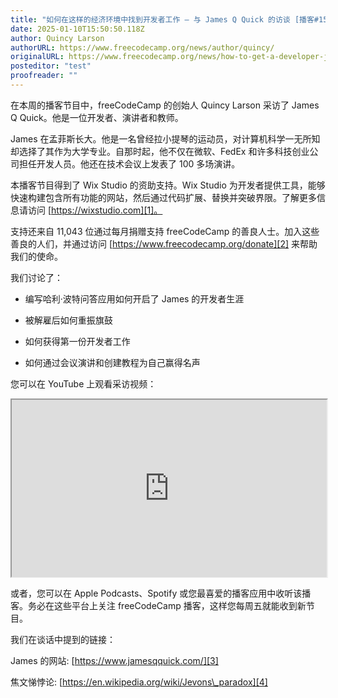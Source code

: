 ```yaml
---
title: "如何在这样的经济环境中找到开发者工作 – 与 James Q Quick 的访谈 [播客#153]"
date: 2025-01-10T15:50:50.118Z
author: Quincy Larson
authorURL: https://www.freecodecamp.org/news/author/quincy/
originalURL: https://www.freecodecamp.org/news/how-to-get-a-developer-job-even-in-this-economy-james-q-quick-podcast-153/
posteditor: "test"
proofreader: ""
---
```


在本周的播客节目中，freeCodeCamp 的创始人 Quincy Larson 采访了 James Q Quick。他是一位开发者、演讲者和教师。

<!-- more -->

James 在孟菲斯长大。他是一名曾经拉小提琴的运动员，对计算机科学一无所知却选择了其作为大学专业。自那时起，他不仅在微软、FedEx 和许多科技创业公司担任开发人员。他还在技术会议上发表了 100 多场演讲。

本播客节目得到了 Wix Studio 的资助支持。Wix Studio 为开发者提供工具，能够快速构建包含所有功能的网站，然后通过代码扩展、替换并突破界限。了解更多信息请访问 [https://wixstudio.com][1]。

支持还来自 11,043 位通过每月捐赠支持 freeCodeCamp 的善良人士。加入这些善良的人们，并通过访问 [https://www.freecodecamp.org/donate][2] 来帮助我们的使命。

我们讨论了：

-   编写哈利·波特问答应用如何开启了 James 的开发者生涯
    
-   被解雇后如何重振旗鼓
    
-   如何获得第一份开发者工作
    
-   如何通过会议演讲和创建教程为自己赢得名声
    

您可以在 YouTube 上观看采访视频：

<iframe width="560" height="315" src="https://www.youtube.com/embed/a0bzf4h4jjg" style="aspect-ratio: 16 / 9; width: 100%; height: auto;" title="YouTube 视频播放器" allow="accelerometer; autoplay; clipboard-write; encrypted-media; gyroscope; picture-in-picture; web-share" referrerpolicy="strict-origin-when-cross-origin" allowfullscreen="" loading="lazy"></iframe>

或者，您可以在 Apple Podcasts、Spotify 或您最喜爱的播客应用中收听该播客。务必在这些平台上关注 freeCodeCamp 播客，这样您每周五就能收到新节目。

我们在谈话中提到的链接：

James 的网站: [https://www.jamesqquick.com/][3]

焦文悌悖论: [https://en.wikipedia.org/wiki/Jevons\_paradox][4]

[1]: https://wixstudio.com
[2]: https://www.freecodecamp.org/donate
[3]: https://www.jamesqquick.com/
[4]: https://en.wikipedia.org/wiki/Jevons_paradox

